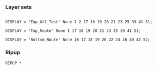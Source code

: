 
### Layer sets

```

DISPLAY = 'Top_All_Test' None 1 2 17 18 19 20 21 23 25 39 41 51;

DISPLAY = 'Top_Route' None 1 17 18 19 20 21 23 25 39 41 51;

DISPLAY = 'Bottom_Route' None 16 17 18 19 20 22 24 26 40 42 52;

```


### Ripup
```
RIPUP *


```




